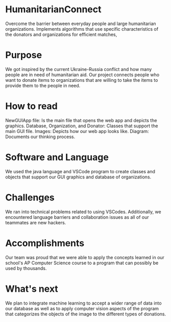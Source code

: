 # HumanitarianConnect
Overcome the barrier between everyday people and large humanitarian organizations. Implements algorithms that use specific characteristics of the donators and organizations for efficient matches,

# Purpose
We got inspired by the current Ukraine-Russia conflict and how many people are in need of humanitarian aid. Our project connects people who want to donate items to organizations that are willing to take the items to provide them to the people in need. 

# How to read
NewGUIApp file: Is the main file that opens the web app and depicts the graphics.
Database, Organization, and Donator: Classes that support the main GUI file. 
Images: Depicts how our web app looks like.
Diagram: Documents our thinking process.

# Software and Language
We used the java language and VSCode program to create classes and objects that support our GUI graphics and database of organizations.

# Challenges
We ran into technical problems related to using VSCodes. Additionally, we encountered language barriers and collaboration issues as all of our teammates are new hackers.

# Accomplishments
Our team was proud that we were able to apply the concepts learned in our school's AP Computer Science course to a program that can possibly be used by thousands.

# What's next
We plan to integrate machine learning to accept a wider range of data into our database as well as to apply computer vision aspects of the program that categorizes the objects of the image to the different types of donations.
